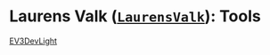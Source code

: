 # Laurens Valk ([`LaurensValk`](https://GitHub.com/LaurensValk)): Tools

[EV3DevLight](EV3DevLight)

